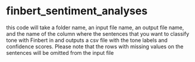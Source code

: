 # finbert_sentiment_analyses
this code will take a folder name, an input file name, an output file name, and the name of the column where the sentences that you want to classify tone with Finbert in and outputs a csv file with the tone labels and confidence scores. Please note that the rows with missing values on the sentences will be omitted from the input file
